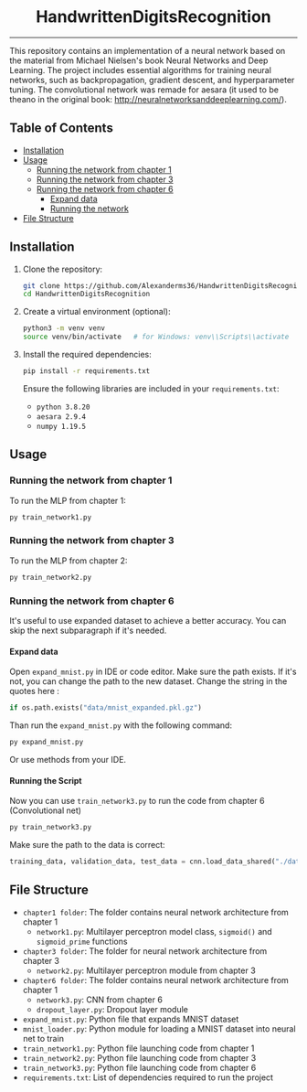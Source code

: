 <h1 align="center">HandwrittenDigitsRecognition</h1>

---

This repository contains an implementation of a neural network based on the material from Michael Nielsen's book Neural Networks and Deep Learning. The project includes essential algorithms for training neural networks, such as backpropagation, gradient descent, and hyperparameter tuning. The convolutional network was remade for aesara (it used to be theano in the original book: http://neuralnetworksanddeeplearning.com/).

## Table of Contents
- [Installation](#installation)
- [Usage](#usage)
  - [Running the network from chapter 1](#running-the-chapter1)
  - [Running the network from chapter 3](#running-the-chapter3)
  - [Running the network from chapter 6](#running-the-chapter6)
    - [Expand data](#expand-data)
    - [Running the network](#running-net)
- [File Structure](#file-structure)

## Installation

1. Clone the repository:
   ```bash
   git clone https://github.com/Alexanderms36/HandwrittenDigitsRecognition.git
   cd HandwrittenDigitsRecognition
   ```

2. Create a virtual environment (optional):
   ```bash
   python3 -m venv venv
   source venv/bin/activate   # for Windows: venv\\Scripts\\activate
   ```

3. Install the required dependencies:
   ```bash
   pip install -r requirements.txt
   ```

   Ensure the following libraries are included in your `requirements.txt`:
   - `python 3.8.20`
   - `aesara 2.9.4`
   - `numpy 1.19.5`

## Usage

### Running the network from chapter 1

To run the MLP from chapter 1:

```bash
py train_network1.py
```

### Running the network from chapter 3

To run the MLP from chapter 2:

```bash
py train_network2.py
```

### Running the network from chapter 6

It's useful to use expanded dataset to achieve a better accuracy. You can skip the next subparagraph if it's needed.

#### Expand data

Open `expand_mnist.py` in IDE or code editor.
Make sure the path exists. If it's not, you can change the path to the new dataset. Change the string in the quotes here : 
```py
if os.path.exists("data/mnist_expanded.pkl.gz")
```

Than run the `expand_mnist.py` with the following command:
```bash
py expand_mnist.py
```
Or use methods from your IDE.

#### Running the Script

Now you can use `train_network3.py` to run the code from chapter 6 (Convolutional net)
```bash
py train_network3.py
```

Make sure the path to the data is correct:
```py
training_data, validation_data, test_data = cnn.load_data_shared("./data/mnist_expanded.pkl.gz")
```

## File Structure

 - `chapter1 folder`: The folder contains neural network architecture from chapter 1
   - `network1.py`: Multilayer perceptron model class, `sigmoid()` and `sigmoid_prime` functions
 - `chapter3 folder`: The folder for neural network architecture from chapter 3
   - `network2.py`: Multilayer perceptron module from chapter 3
 - `chapter6 folder`: The folder contains neural network architecture from chapter 1
   - `network3.py`: CNN from chapter 6
   - `dropout_layer.py`: Dropout layer module
 - `expand_mnist.py`: Python file that expands MNIST dataset
 - `mnist_loader.py`: Python module for loading a MNIST dataset into neural net to train
 - `train_network1.py`: Python file launching code from chapter 1
 - `train_network2.py`: Python file launching code from chapter 3
 - `train_network3.py`: Python file launching code from chapter 6
 - `requirements.txt`: List of dependencies required to run the project
 